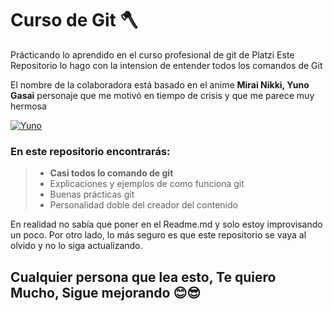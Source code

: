 # Curso de Git 🪓
Prácticando lo aprendido en el curso profesional de git de Platzi 
Este Repositorio lo hago con la intension de entender todos los comandos de Git

El nombre de la colaboradora está basado en el anime **Mirai Nikki, Yuno Gasai** personaje que me motivó en tiempo de crisis y que me parece muy hermosa

[![Yuno](https://c4.wallpaperflare.com/wallpaper/470/933/145/mirai-nikki-anime-girls-gasai-yuno-wallpaper-preview.jpg "Yuno")](https://c4.wallpaperflare.com/wallpaper/470/933/145/mirai-nikki-anime-girls-gasai-yuno-wallpaper-preview.jpg "Yuno")

### En este repositorio encontrarás:

> - **Casi todos lo comando de git**
> - Explicaciones y ejemplos de como funciona git
> - Buenas prácticas git
> - Personalidad doble del creador del contenido 

En realidad no sabía que poner en el Readme.md y solo estoy improvisando un poco. Por otro lado, lo más seguro es que este repositorio se vaya al olvido y no lo siga actualizando.

## Cualquier persona que lea esto, Te quiero Mucho, Sigue mejorando 😊😎




